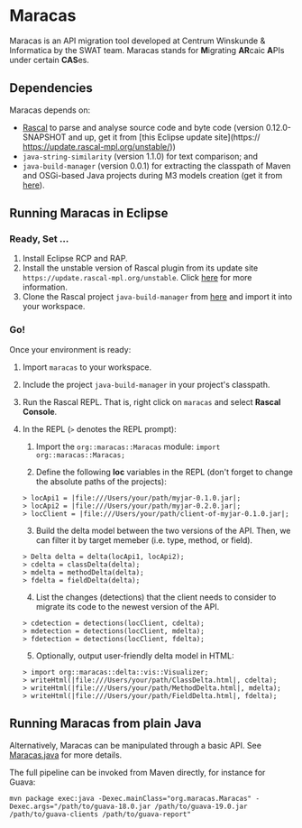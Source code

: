 # Maracas

Maracas is an API migration tool developed at Centrum Winskunde & Informatica by the SWAT team.
Maracas stands for **M**igrating **AR**caic **A**PIs under certain **CAS**es.

## Dependencies

Maracas depends on:
  -  [Rascal](https://github.com/usethesource/rascal) to parse and analyse source code and byte code (version 0.12.0-SNAPSHOT and up, get it from [this Eclipse update site](https:// https://update.rascal-mpl.org/unstable/))
  - `java-string-similarity` (version 1.1.0) for text comparison; and
  - `java-build-manager` (version 0.0.1) for extracting the classpath of Maven and OSGi-based Java projects during M3 models creation (get it from [here](https://github.com/cwi-swat/rascal-java-build-manager)).

## Running Maracas in Eclipse

### Ready, Set ... 

1. Install Eclipse RCP and RAP.
2. Install the unstable version of Rascal plugin from its update site `https://update.rascal-mpl.org/unstable`. 
Click [here](https://www.rascal-mpl.org/developers/) for more information.
3. Clone the Rascal project `java-build-manager` from [here](https://github.com/cwi-swat/rascal-java-build-manager) and import it into your workspace.

### Go!

Once your environment is ready: 

1. Import `maracas` to your workspace.

2. Include the project `java-build-manager` in your project's classpath.

3. Run the Rascal REPL. That is, right click on `maracas` and select **Rascal Console**. 

4. In the REPL (`>` denotes the REPL prompt):

    1. Import the `org::maracas::Maracas` module:
    ```import org::maracas::Maracas;```

    2. Define the following **loc** variables in the REPL (don't forget to change the absolute paths of the projects):
    ```
    > locApi1 = |file:///Users/your/path/myjar-0.1.0.jar|;
    > locApi2 = |file:///Users/your/path/myjar-0.2.0.jar|;
    > locClient = |file:///Users/your/path/client-of-myjar-0.1.0.jar|;
    ```

    3.  Build the delta model between the two versions of the API. Then, we can filter it by target memeber (i.e. type, method, or field).
    ```
    > Delta delta = delta(locApi1, locApi2);
    > cdelta = classDelta(delta);
    > mdelta = methodDelta(delta);
    > fdelta = fieldDelta(delta);
    ```

    4. List the changes (detections) that the client needs to consider to migrate its code to the newest version of the API.
    ```
    > cdetection = detections(locClient, cdelta);
    > mdetection = detections(locClient, mdelta);
    > fdetection = detections(locClient, fdelta);
    ```
    
    5. Optionally, output user-friendly delta model in HTML:
    ```
    > import org::maracas::delta::vis::Visualizer;
    > writeHtml(|file:///Users/your/path/ClassDelta.html|, cdelta);
    > writeHtml(|file:///Users/your/path/MethodDelta.html|, mdelta);
    > writeHtml(|file:///Users/your/path/FieldDelta.html|, fdelta);
    ```

## Running Maracas from plain Java

Alternatively, Maracas can be manipulated through a basic API.
See [Maracas.java](https://github.com/crossminer/maracas/blob/master/maracas/src/org/maracas/Maracas.java) for more details.

The full pipeline can be invoked from Maven directly, for instance for Guava:

```
mvn package exec:java -Dexec.mainClass="org.maracas.Maracas" -Dexec.args="/path/to/guava-18.0.jar /path/to/guava-19.0.jar /path/to/guava-clients /path/to/guava-report"
```

